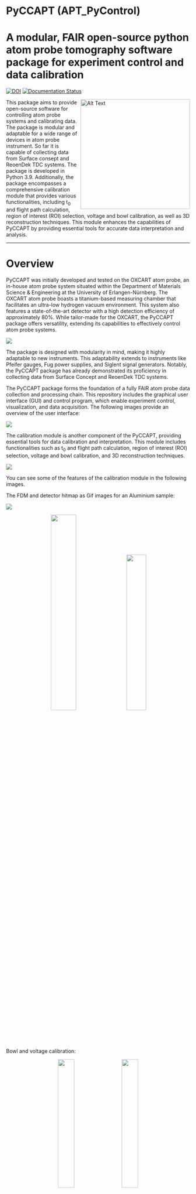 # PyCCAPT (APT_PyControl)

# A modular, FAIR open-source python atom probe tomography software package for experiment control and data calibration

[![DOI](https://zenodo.org/badge/DOI/10.5281/zenodo.10210507.svg)](https://doi.org/10.5281/zenodo.10210507)
[![Documentation Status](https://readthedocs.org/projects/pyccapt/badge/?version=latest)](https://pyccapt.readthedocs.io/en/latest/?badge=latest)
<!--[![coverage report](https://gitlab.com/jesseds/apav/badges/master/coverage.svg)](https://gitlab.com/jesseds/apav/commits/master)
[![pipeline status](https://gitlab.com/jesseds/apav/badges/master/pipeline.svg)](https://gitlab.com/jesseds/apav/-/commits/master)-->

<img align="right" src="https://github.com/mmonajem/pyccapt/blob/main/pyccapt/files/logo2.png" alt="Alt Text" width="300" height="300">

This package aims to provide open-source software for controlling atom probe systems and calibrating data.
The package is modular and adaptable for a wide range of devices in atom probe instrument. So far it is
capable of collecting data from Surface consept and ReoenDek TDC systems. The package is developed in Python 3.9.
Additionally, the package encompasses a comprehensive calibration module that provides various functionalities,
including t<sub>0</sub> and flight path calculation, region of interest (ROI) selection, voltage and bowl calibration,
as well as
3D reconstruction techniques.
This module enhances the capabilities of PyCCAPT by providing essential tools for accurate data interpretation and
analysis.

----------

# Overview

PyCCAPT was initially developed and tested on the OXCART atom probe, an in-house atom probe system situated
within the Department of Materials Science & Engineering at the University of Erlangen-Nürnberg. The OXCART atom probe boasts a titanium-based measuring chamber that facilitates an ultra-low hydrogen 
vacuum environment. This system also features a state-of-the-art detector with a high detection
efficiency of approximately 80%. While tailor-made for the OXCART, the PyCCAPT package offers versatility, extending its
capabilities to effectively control atom probe systems.

![](https://github.com/mmonajem/pyccapt/blob/main/pyccapt/files/oxcart.jpg)

The package is designed with modularity in mind, making it highly adaptable to new instruments. This
adaptability extends to instruments like Pfeifer gauges, Fug power supplies, and Siglent signal generators. Notably, the
PyCCAPT package has already demonstrated its proficiency in collecting data from Surface Concept and ReoenDek TDC
systems.

The PyCCAPT package forms the foundation of a fully FAIR atom probe data collection and processing chain. This
repository includes the graphical user interface (GUI) and control program, which enable experiment control,
visualization, and data acquisition. The following images provide an overview of the user interface:

![](https://github.com/mmonajem/pyccapt/blob/develop/pyccapt/files/readme_images/main_gui.png)

The calibration module is another component of the PyCCAPT, providing essential tools for data calibration and
interpretation. This module includes functionalities such as t<sub>0</sub> and flight path calculation, region of
interest (ROI) selection, voltage and bowl calibration, and 3D reconstruction techniques. 

![](https://github.com/mmonajem/pyccapt/blob/develop/pyccapt/files/readme_images/visualization_gif.gif)

You can see some of the features of the calibration module in the following images.

The FDM and detector hitmap as Gif images for an Aluminium sample:

![](https://github.com/mmonajem/pyccapt/blob/develop/pyccapt/files/readme_images/hist.png)

<div align="center">
  <img width = "37%" src="https://github.com/mmonajem/pyccapt/blob/develop/pyccapt/files/readme_images/fdm.png">
  &nbsp;&nbsp;&nbsp;&nbsp;
  <img width = "33%" src="https://github.com/mmonajem/pyccapt/blob/develop/pyccapt/files/readme_images/detector.gif">
</div>

Bowl and voltage calibration:


<div align="center">
  <img width="30%" src="https://github.com/mmonajem/pyccapt/blob/develop/pyccapt/files/readme_images/vol_corr.png">
  &nbsp;&nbsp;&nbsp;&nbsp;
  <img width="30%" src="https://github.com/mmonajem/pyccapt/blob/develop/pyccapt/files/readme_images/bowl_corr.png">
</div>
<div align="center">
  <img width = "30%" src="https://github.com/mmonajem/pyccapt/blob/develop/pyccapt/files/readme_images/tof_V_corr.png">
  &nbsp;&nbsp;&nbsp;&nbsp;  
  <img width = "30%" src="https://github.com/mmonajem/pyccapt/blob/develop/pyccapt/files/readme_images/tof_bowl_corr_y_det.png">
</div>


A ranged mass spectrum for a Nimonic® 90 sample:

<div align="center">
  <img width = "90%" src="https://github.com/mmonajem/pyccapt/blob/develop/pyccapt/files/readme_images/mc.png">
</div>


Html link below can be used to show a 3d reconstruction of Nimonic® 90 sample: [Nimonic® 3D reconstruction](https://rawcdn.githack.com/mmonajem/pyccapt/52835bc47735ef12bffcf7e18ce90b556b07d12f/pyccapt/files/readme_images/3d_o.html)

The 3d reconstruction of Nimonic® 90 and precipitates can be seen in the following Gifs:

<div align="center">
  <img width = "40%" src="https://github.com/mmonajem/pyccapt/blob/develop/pyccapt/files/readme_images/roto.gif">
<img width = "40%" src="https://github.com/mmonajem/pyccapt/blob/develop/pyccapt/files/readme_images/iso.gif">
</div>


 ---------------------

# Directory structure
```
pyccapt/
├── pyccapt/
│   ├── __init__.py
│   ├── config.json   
│   ├── calibration/
│   │   ├── __init__.py
│   │   └── module_folders   
│   ├── control/
│   │   ├── __init__.py
│   │   └── module_folders
│   └── files/
├── docs/
├── setup.py
├── README.md
├── CONTRIBUTION.md
├── MANIFEST.in
├── Licence
└── tox.ini
└── tests/
    ├── __init__.py
    ├── data/
    └── tests
```
 ---------------------

# Installation

1. Create a virtual environment using Anaconda:

   ```bash
   conda create -n apt_env python=3.9
    ```

2. Activate the virtual environment:

   ```bash
   conda activate apt_env
   ```

3. Clone or download this repository, unzip it, and in the project directory run:

   ```bash
   pip install -e .
   ```

After installation, you can run the control GUI by entering the following command in the console:

   ```bash
   pyccapt
   ```

or if the above command does not work, you can run the following command:

   ```bash
   python -m pyccapt.control
   ```


To start the tutorial, please follow these steps:

1- Open your terminal.

2- Navigate to the project folder using the cd command.

3- Once you're inside the project folder, go to the tutorial folder by running the following command:

   ```bash
   Jupyter lab
   ```

--------------

# Documentation

The latest documentation is available on
[ReadTheDocs](https://pyccapt.readthedocs.io/en/latest/?#) page. It provides feature descriptions, tutorials, and
valuable information.


---------------------
# Using PyCCAPT

For control part of the package you can follow the steps
on [documentation](https://pyccapt.readthedocs.io/en/latest/configuration.html).

For calibration, review the [tutorial](https://pyccapt.readthedocs.io/en/latest/tutorials.html) to understand package
features.

To test the code on Google colab, you can use the following links:
[data processing](https://colab.research.google.com/github/mmonajem/pyccapt/blob/develop/pyccapt/calibration/tutorials/colab/data_processing.ipynb), 
[data visualization](https://colab.research.google.com/github/mmonajem/pyccapt/blob/develop/pyccapt/calibration/tutorials/colab/visualization.ipynb), and
[t<sub>0</sub> and flight path calculation](https://colab.research.google.com/github/mmonajem/pyccapt/blob/develop/pyccapt/calibration/tutorials/colab/L_and_t0_determination.ipynb).

---------------------
# Data structure

For checking the data structure of the control module you can check [here](pyccapt/control/DATA_STRUCTURE.md). For the 
calibration module, you can check [here](pyccapt/calibration/DATA_STRUCTURE.md).

---------------------
# Test data

For start using the calibration package, you can use the test data (pure Aluminium) provided in the following link. The
link contains the raw dataset that is collected from the OXCART atom probe from a pure Aluminium sample. It also
contains
the output file from the calibration module, which contains the calibrated data as well as the reconstructed data. The
link also contain the range file (HDF5) that is calculated by the calibration module.

[![DOI](https://zenodo.org/badge/DOI/10.5281/zenodo.14673955.svg)](https://doi.org/10.5281/zenodo.14673955)

------------------
# Bug reports

Report bugs, issues, ask for help, or provide feedback on
the [Github section](https://github.com/mmonajem/pyccapt/issues).

Qestions/comments:
  - Mehrpad Monajem, mehrpad.monajem@fau.de

-----------

# Citing

-----------

# Contributing

Contributions to PyCCAPT are always welcome, and they are greatly appreciated! Our contribution
policy can be found [here](CONTRIBUTING.md).

------------

# License

This project is licensed under the GNU General Public License v3.0. See
the [LICENSE](LICENSE) file for details.
